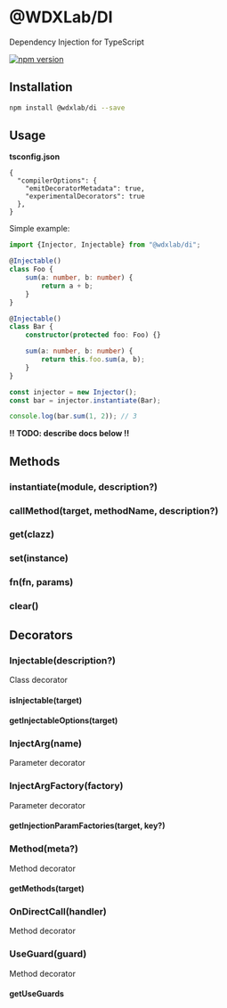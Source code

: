 # @WDXLab/DI

Dependency Injection for TypeScript

[![npm version](https://badge.fury.io/js/%40wdxlab%2Fdi.svg)](https://badge.fury.io/js/%40wdxlab%2Fdi)

## Installation

```sh
npm install @wdxlab/di --save
```

## Usage

**tsconfig.json**
```json5
{
  "compilerOptions": {
    "emitDecoratorMetadata": true,
    "experimentalDecorators": true
  },
}
```

Simple example:

```ts
import {Injector, Injectable} from "@wdxlab/di";

@Injectable()
class Foo {
    sum(a: number, b: number) {
        return a + b;
    }
}

@Injectable()
class Bar {
    constructor(protected foo: Foo) {}

    sum(a: number, b: number) {
        return this.foo.sum(a, b);
    }
}

const injector = new Injector();
const bar = injector.instantiate(Bar);

console.log(bar.sum(1, 2)); // 3
```

**‼️ TODO: describe docs below ‼️**

## Methods

### instantiate(module, description?)
### callMethod(target, methodName, description?)
### get(clazz)
### set(instance)
### fn(fn, params)
### clear()

## Decorators

### Injectable(description?)

Class decorator

#### isInjectable(target)
#### getInjectableOptions(target)

### InjectArg(name)

Parameter decorator

### InjectArgFactory(factory)

Parameter decorator

#### getInjectionParamFactories(target, key?)

### Method(meta?)

Method decorator

#### getMethods(target)

### OnDirectCall(handler)

Method decorator

### UseGuard(guard)

Method decorator

#### getUseGuards